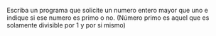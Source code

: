 Escriba un programa que solicite un numero entero
mayor que uno e indique si ese numero es primo o no. (Número
primo es aquel que es solamente divisible por 1 y por si mismo)
